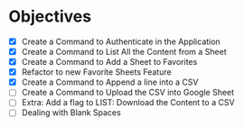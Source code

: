 # Objectives


- [X] Create a Command to Authenticate in the Application
- [X] Create a Command to List All the Content from a Sheet
- [X] Create a Command to Add a Sheet to Favorites
- [X] Refactor to new Favorite Sheets Feature
- [X] Create a Command to Append a line into a CSV
- [ ] Create a Command to Upload the CSV into Google Sheet
- [ ] Extra: Add a flag to LIST: Download the Content to a CSV
- [ ] Dealing with Blank Spaces
